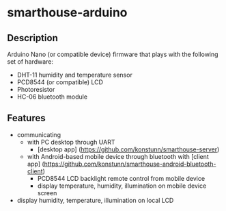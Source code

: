 # smarthouse-arduino

## Description
Arduino Nano (or compatible device) firmware that plays with the following set of hardware:
- DHT-11 humidity and temperature sensor
- PCD8544 (or compatible) LCD
- Photoresistor
- HC-06 bluetooth module 

## Features
- communicating
  - with PC desktop through UART
    - [desktop app] (https://github.com/konstunn/smarthouse-server)
  - with Android-based mobile device through bluetooth with [client app] (https://github.com/konstunn/smarthouse-android-bluetooth-client)
    - PCD8544 LCD backlight remote control from mobile device
    - display temperature, humidity, illumination on mobile device screen
- display humidity, temperature, illumination on local LCD
